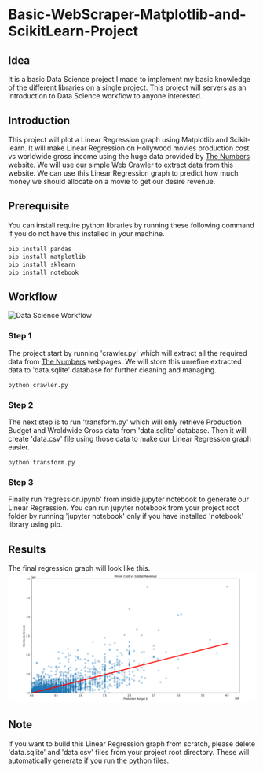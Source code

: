 # Basic-WebScraper-Matplotlib-and-ScikitLearn-Project
## **Idea**
It is a basic Data Science project I made to implement my basic knowledge of the different libraries on a single project. This project will servers as an introduction to Data Science workflow to anyone interested.

## **Introduction**
This project will plot a Linear Regression graph using Matplotlib and Scikit-learn. It will make Linear Regression on Hollywood movies production cost vs worldwide gross income using the huge data provided by [The Numbers](https://www.the-numbers.com/movie/budgets/all) website. We will use our simple Web Crawler to extract data from this website. We can use this Linear Regression graph to predict how much money we should allocate on a movie to get our desire revenue.
## **Prerequisite**
You can install require python libraries by running these following command if you do not have this installed in your machine.
```
pip install pandas
pip install matplotlib
pip install sklearn
pip install notebook
```
## **Workflow**
![Data Science Workflow](https://www.dataquest.io/wp-content/uploads/2019/05/what-is-data-science-workflow-1024x633.jpg)
### Step 1
The project start by running 'crawler.py' which will extract all the required data from [The Numbers](https://www.the-numbers.com/movie/budgets/all) webpages. We will store this unrefine extracted data to 'data.sqlite' database for further cleaning and managing.
```
python crawler.py
```
### Step 2
The next step is to run 'transform.py' which will only retrieve Production Budget and Wroldwide Gross data from 'data.sqlite' database. Then it will create 'data.csv' file using those data to make our Linear Regression graph easier.
```
python transform.py
```
### Step 3
Finally run 'regression.ipynb' from inside jupyter notebook to generate our Linear Regression. You can run jupyter notebook from your project root folder by running 'jupyter notebook' only if you have installed 'notebook' library using pip.
## **Results**
The final regression graph will look like this.
![Linear Regression](https://raw.githubusercontent.com/csjoy/Images/master/Screenshot%20(2).png)
## **Note**
If you want to build this Linear Regression graph from scratch, please delete 'data.sqlite' and 'data.csv' files from your project root directory. These will automatically generate if you run the python files.
